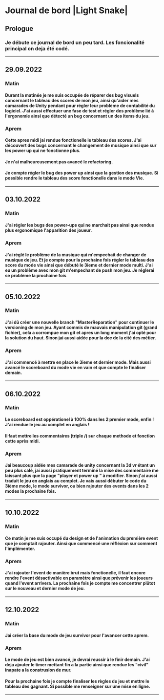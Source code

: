 # <b> Journal de bord |Light Snake|

## Prologue
### Je débute ce journal de bord un peu tard. Les foncionalité principal on deja été codé.

***
## 29.09.2022
### <b> Matin
####  Durant la matinée je me suis occupée de réparer des bug visuels concernant le tableau des scores de mon jeu, ainsi qu'aider mes camarades de Unity pendant pour régler leur problème de contabilité du logiciel. J'ai aussi effectuer une fase de test et régler des problème lié à l'ergonomie ainsi que détecté un bug concernant un des items du jeu.

### <b> Aprem
#### Cette apres midi jai rendue fonctionelle le tableau des scores. J'ai découvert des bugs concernant le changement de musique ainsi que sur les power up qui ne fonctionne plus. 
#### Je n'ai malheureusement pas avancé le refactoring.
#### Je compte régler le bug des power up ainsi que la gestion des musique. Si possible rendre le tableau des score fonctionelle dans le mode Vie.
***
## 03.10.2022
### <b> Matin
#### J'ai régler les bugs des power-ups qui ne marchait pas ainsi que rendue plus ergonomique l'apparition des joueur.


### <b> Aprem
#### J'ai réglé le problème de la musique qui m'empechait de changer de musique de jeu. Et je compte pour la prochaine fois régler le tableau des score du mode vie ainsi que débuté le 3ieme et dernier mode multi. J'ai eu un problème avec mon git m'empechant de push mon jeu. Je réglerai se problème la prochaine fois
***
## 05.10.2022
### <b> Matin
#### J'ai dû créer une nouvelle branch "MasterReparation" pour continuer le versioning de mon jeu. Ayant commis de mauvais manipulation git (grand fichier), cela a corrompue mon git et apres un long moment j'ai opté pour la solution du haut. Sinon jai aussi aidée pour la doc de la cité des métier.

### <b> Aprem
#### J'ai commencé à mettre en place le 3ieme et dernier mode. Mais aussi avancé le scoreboard du mode vie en vain et que compte le finaliser demain. 

***
## 06.10.2022
### <b> Matin
#### Le scoreboard est oppérationel à 100% dans les 2 premier mode, enfin ! J'ai rendue le jeu au complet en anglais !
#### Il faut mettre les commentaires (triple /) sur chaque methode et fonction cette après midi. 

### <b> Aprem
#### Jai beaucoup aidée mes camarade de unity concernant la 3d vr étant un peu plus calé, jai aussi pratiquement terminé la mise des commentaire me laissant plus que la page "player et power up " à modifier. Sinon j'ai aussi traduit le jeu en anglais au complet. Je vais aussi débuter le code du 3ième mode, le mode survivor, ou bien rajouter des events dans les 2 modes la prochaine fois.
***
## 10.10.2022
### <b> Matin
#### Ce matin je me suis occupé du design et de l'animation du première event que je comptait rajouter. Ainsi que commencé une réfléxion sur comment l'implémenter.  

### <b> Aprem
#### J'ai rajouter l'event de manière brut mais fonctionelle, il faut encore rendre l'event désactivable en paramètre ainsi que prévenir les joueurs quand l'event arrivera. La prochaine fois je compte me concentrer plûtot sur le nouveau et dernier mode de jeu.  

***

## 12.10.2022
### <b> Matin
#### Jai créer la base du mode de jeu survivor pour l'avancer cette aprem.

### <b> Aprem
#### Le mode de jeu est bien avancé, je devrai reussir à le finir demain. J'ai deja ajouter le timer mettant fin a la partie ainsi que rendue les "civil" inapate a la construsion de mur.
#### Pour la prochaine fois je compte finaliser les règles du jeu et mettre le tableau des gagnant. Si possible me renseigner sur une mise en ligne. 
***


